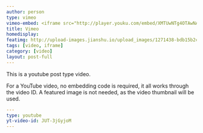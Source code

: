 ```yaml
---
author: person
type: vimeo
vimeo-embed: <iframe src="http://player.youku.com/embed/XMTUwNTg4OTAwNA==" webkitallowfullscreen mozallowfullscreen allowfullscreen></iframe>
title: Vimeo
homedisplay:
featimg: http://upload-images.jianshu.io/upload_images/1271438-bdb15b2c9303aea2.png?imageMogr2/auto-orient/strip%7CimageView2/2/w/1240
tags: [video, iframe]
category: [video]
layout: post-full
---
```

This is a youtube post type video.

For a YouTube video, no embedding code is required, it all works through the video ID. A featured image is not needed, as the video thumbnail will be used.

```yml
---
type: youtube
yt-video-id: JUT-3jGyjoM
---
```